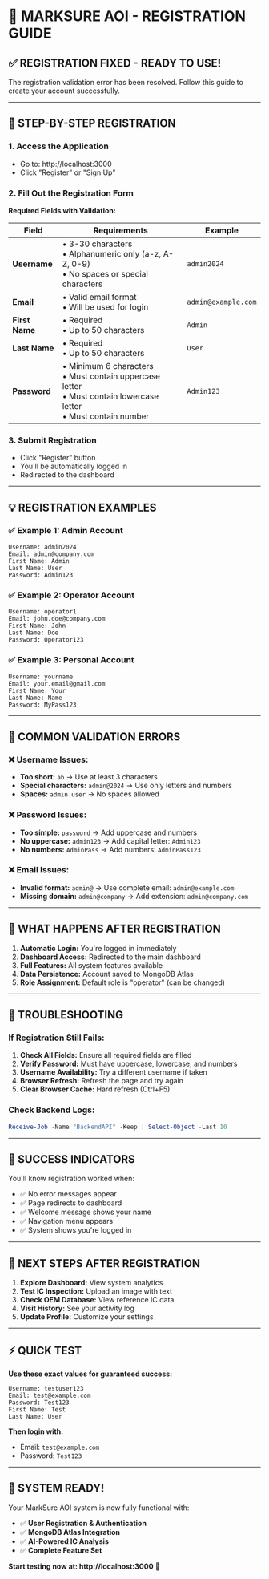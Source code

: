 # 🔐 MARKSURE AOI - REGISTRATION GUIDE

## ✅ **REGISTRATION FIXED - READY TO USE!**

The registration validation error has been resolved. Follow this guide to create your account successfully.

---

## 🎯 **STEP-BY-STEP REGISTRATION**

### 1. **Access the Application**
- Go to: http://localhost:3000
- Click "Register" or "Sign Up"

### 2. **Fill Out the Registration Form**

**Required Fields with Validation:**

| Field | Requirements | Example |
|-------|-------------|---------|
| **Username** | • 3-30 characters<br>• Alphanumeric only (a-z, A-Z, 0-9)<br>• No spaces or special characters | `admin2024` |
| **Email** | • Valid email format<br>• Will be used for login | `admin@example.com` |
| **First Name** | • Required<br>• Up to 50 characters | `Admin` |
| **Last Name** | • Required<br>• Up to 50 characters | `User` |
| **Password** | • Minimum 6 characters<br>• Must contain uppercase letter<br>• Must contain lowercase letter<br>• Must contain number | `Admin123` |

### 3. **Submit Registration**
- Click "Register" button
- You'll be automatically logged in
- Redirected to the dashboard

---

## 💡 **REGISTRATION EXAMPLES**

### ✅ **Example 1: Admin Account**
```
Username: admin2024
Email: admin@company.com  
First Name: Admin
Last Name: User
Password: Admin123
```

### ✅ **Example 2: Operator Account**
```
Username: operator1
Email: john.doe@company.com
First Name: John
Last Name: Doe  
Password: Operator123
```

### ✅ **Example 3: Personal Account**
```
Username: yourname
Email: your.email@gmail.com
First Name: Your
Last Name: Name
Password: MyPass123
```

---

## 🚫 **COMMON VALIDATION ERRORS**

### ❌ **Username Issues:**
- **Too short:** `ab` → Use at least 3 characters
- **Special characters:** `admin@2024` → Use only letters and numbers
- **Spaces:** `admin user` → No spaces allowed

### ❌ **Password Issues:**
- **Too simple:** `password` → Add uppercase and numbers
- **No uppercase:** `admin123` → Add capital letter: `Admin123`
- **No numbers:** `AdminPass` → Add numbers: `AdminPass123`

### ❌ **Email Issues:**
- **Invalid format:** `admin@` → Use complete email: `admin@example.com`
- **Missing domain:** `admin@company` → Add extension: `admin@company.com`

---

## 🎯 **WHAT HAPPENS AFTER REGISTRATION**

1. **Automatic Login:** You're logged in immediately
2. **Dashboard Access:** Redirected to the main dashboard
3. **Full Features:** All system features available
4. **Data Persistence:** Account saved to MongoDB Atlas
5. **Role Assignment:** Default role is "operator" (can be changed)

---

## 🔧 **TROUBLESHOOTING**

### If Registration Still Fails:

1. **Check All Fields:** Ensure all required fields are filled
2. **Verify Password:** Must have uppercase, lowercase, and numbers
3. **Username Availability:** Try a different username if taken
4. **Browser Refresh:** Refresh the page and try again
5. **Clear Browser Cache:** Hard refresh (Ctrl+F5)

### Check Backend Logs:
```powershell
Receive-Job -Name "BackendAPI" -Keep | Select-Object -Last 10
```

---

## 🎉 **SUCCESS INDICATORS**

You'll know registration worked when:
- ✅ No error messages appear
- ✅ Page redirects to dashboard
- ✅ Welcome message shows your name
- ✅ Navigation menu appears
- ✅ System shows you're logged in

---

## 🚀 **NEXT STEPS AFTER REGISTRATION**

1. **Explore Dashboard:** View system analytics
2. **Test IC Inspection:** Upload an image with text
3. **Check OEM Database:** View reference IC data
4. **Visit History:** See your activity log
5. **Update Profile:** Customize your settings

---

## ⚡ **QUICK TEST**

**Use these exact values for guaranteed success:**

```
Username: testuser123
Email: test@example.com
Password: Test123
First Name: Test
Last Name: User
```

**Then login with:**
- Email: `test@example.com`
- Password: `Test123`

---

## 🎯 **SYSTEM READY!**

Your MarkSure AOI system is now fully functional with:
- ✅ **User Registration & Authentication**
- ✅ **MongoDB Atlas Integration**
- ✅ **AI-Powered IC Analysis**
- ✅ **Complete Feature Set**

**Start testing now at: http://localhost:3000** 🚀